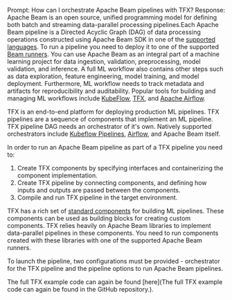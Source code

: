 Prompt:
How can I orchestrate Apache Beam pipelines with TFX?
Response:
Apache Beam is an open source, unified programming model for defining both batch and streaming data-parallel processing pipelines.Each Apache Beam pipeline is a Directed Acyclic Graph (DAG) of data processing operations constructed using Apache Beam SDK in one of the [supported languages](https://beam.apache.org/documentation/sdks/java/).
To run a pipeline you need to deploy it to one of the supported [Beam runners](https://beam.apache.org/documentation/runners/capability-matrix/).
You can use Apache Beam as an integral part of a machine learning project for data ingestion, validation, preprocessing, model validation, and inference. 
A full ML workflow also contains other steps such as data exploration, feature engineering, model training, and model deployment. Furthermore, ML workflow needs to track metadata and artifacts for reproducibility and auditability. Popular tools for building and managing ML workflows include [KubeFlow](https://www.kubeflow.org/), [TFX](https://www.tensorflow.org/tfx), and [Apache Airflow](https://airflow.apache.org/).

TFX is an end-to-end platform for deploying production ML pipelines. TFX pipelines are a sequence of components that implement an ML pipeline. TFX pipeline DAG needs an orchestrator of it's own. Natively supported orchestrators include [Kubeflow Pipelines](https://www.kubeflow.org/docs/components/pipelines/), [Airflow](https://airflow.apache.org/), and Apache Beam itself.

In order to run an Apache Beam pipeline as part of a TFX pipeline you need to:
1. Create TFX components by specifying interfaces and containerizing the component implementation.
2. Create TFX pipeline by connecting components, and defining how inputs and outputs are passed between the components.
3. Compile and run TFX pipeline in the target environment.

TFX has a rich set of [standard components](https://www.tensorflow.org/tfx/guide#tfx_standard_components) for building ML pipelines. These components can be used as building blocks for creating custom components. TFX relies heavily on Apache Beam libraries to implement data-parallel pipelines in these components. You need to run components created with these libraries with one of the supported Apache Beam runners.

To launch the pipeline, two configurations must be provided - orchestrator for the TFX pipeline and the pipeline options to run Apache Beam pipelines.

The full TFX example code can again be found [here](The full TFX example code can again be found in the GitHub repository.).